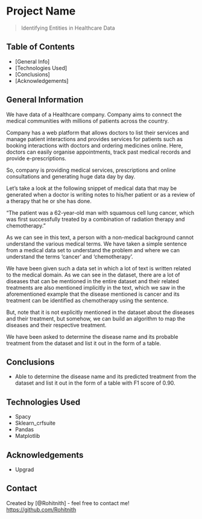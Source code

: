 # Project Name
> Identifying Entities in Healthcare Data


## Table of Contents
* [General Info]
* [Technologies Used]
* [Conclusions]
* [Acknowledgements]

<!-- You can include any other section that is pertinent to your problem -->

## General Information
We have data of a Healthcare company. Company aims to connect the medical communities with millions of patients across the country.

Company has a web platform that allows doctors to list their services and manage patient interactions and provides services for patients such as booking interactions with doctors and ordering medicines online. Here, doctors can easily organise appointments, track past medical records and provide e-prescriptions.

So, company is providing medical services, prescriptions and online consultations and generating huge data day by day.

Let’s take a look at the following snippet of medical data that may be generated when a doctor is writing notes to his/her patient or as a review of a therapy that he or she has done.

“The patient was a 62-year-old man with squamous cell lung cancer, which was first successfully treated by a combination of radiation therapy and chemotherapy.”

As we can see in this text, a person with a non-medical background cannot understand the various medical terms. We have taken a simple sentence from a medical data set to understand the problem and where we can understand the terms ‘cancer’ and ‘chemotherapy’.

We have been given such a data set in which a lot of text is written related to the medical domain. As we can see in the dataset, there are a lot of diseases that can be mentioned in the entire dataset and their related treatments are also mentioned implicitly in the text, which we saw in the aforementioned example that the disease mentioned is cancer and its treatment can be identified as chemotherapy using the sentence.

But, note that it is not explicitly mentioned in the dataset about the diseases and their treatment, but somehow, we can build an algorithm to map the diseases and their respective treatment.

We have been asked to determine the disease name and its probable treatment from the dataset and list it out in the form of a table.

<!-- You don't have to answer all the questions - just the ones relevant to your project. -->

## Conclusions
- Able to determine the disease name and its predicted treatment from the dataset and list it out in the form of a table with F1 score of 0.90.


<!-- You don't have to answer all the questions - just the ones relevant to your project. -->


## Technologies Used
- Spacy
- Sklearn_crfsuite
- Pandas
- Matplotlib
<!-- As the libraries versions keep on changing, it is recommended to mention the version of library used in this project -->

## Acknowledgements
- Upgrad


## Contact
Created by [@Rohitnith] - feel free to contact me!
https://github.com/Rohitnith

<!-- Optional -->
<!-- ## License -->
<!-- This project is open source and available under the [... License](). -->

<!-- You don't have to include all sections - just the one's relevant to your project -->